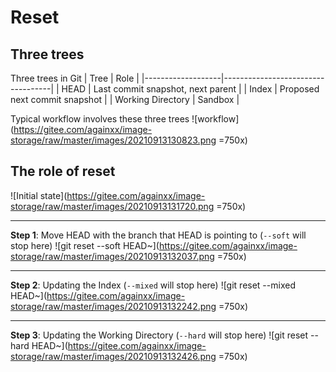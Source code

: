 # Reset

## Three trees

Three trees in Git
| Tree              | Role                              |
|-------------------|-----------------------------------|
| HEAD              | Last commit snapshot, next parent |
| Index             | Proposed next commit snapshot     |
| Working Directory | Sandbox                           |

Typical workflow involves these three trees
![workflow](https://gitee.com/againxx/image-storage/raw/master/images/20210913130823.png =750x)

## The role of reset
![Initial state](https://gitee.com/againxx/image-storage/raw/master/images/20210913131720.png =750x)

---

**Step 1**: Move HEAD with the branch that HEAD is pointing to (`--soft` will stop here)
![git reset --soft HEAD~](https://gitee.com/againxx/image-storage/raw/master/images/20210913132037.png =750x)

---

**Step 2**: Updating the Index (`--mixed` will stop here)
![git reset --mixed HEAD~](https://gitee.com/againxx/image-storage/raw/master/images/20210913132242.png =750x)

---

**Step 3**: Updating the Working Directory (`--hard` will stop here)
![git reset --hard HEAD~](https://gitee.com/againxx/image-storage/raw/master/images/20210913132426.png =750x)
